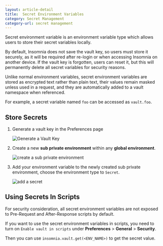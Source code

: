 ```yaml
---
layout: article-detail
title:  Secret Environment Variables
category: Secret Management
category-url: secret management
---
```


Secret environment variable is an environment variable type which allows users to store their secret variables locally.

By default, Insomnia does not save the vault key, so users must store it securely, as it will be required after re-login or when accessing Insomnia on another device.
If the vault key is forgotten, users can reset it, but this will permanently delete all secret variables for security reasons.

Unlike normal environment variables, secret environment variables are stored as encrypted text rather than plain text, their values remain masked unless used in a request, and they are automatically added to a vault namespace when referenced.

For example, a secret variable named ```foo``` can be accessed as ```vault.foo```.

## Store Secrets

1. Generate a vault key in the Preferences page

    ![Generate a Vault Key](/assets/images/generate-vault.png)

2. Create a new **sub private environment** within any **global environment**.

    ![create a sub private environment](/assets/images/add-private-environment.png)

3. Add your environment variable to the newly created sub private environment, choose the environment type to `Secret`.

    ![add a secret](/assets/images/choose-secret.png)

## Using Secrets In Scripts

For security consideration, all secret environment variables are not exposed to Pre-Request and After-Response scripts by default.

If you want to use the secret environment variables in scripts, you need to turn on ```Enable vault in scripts``` under **Preferences** > **General** >  **Security**.

Then you can use ```insomnia.vault.get(<ENV_NAME>)``` to get the secret value.
